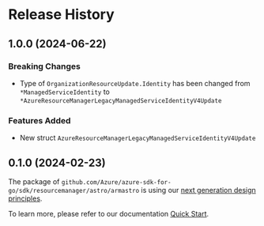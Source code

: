 # Release History

## 1.0.0 (2024-06-22)
### Breaking Changes

- Type of `OrganizationResourceUpdate.Identity` has been changed from `*ManagedServiceIdentity` to `*AzureResourceManagerLegacyManagedServiceIdentityV4Update`

### Features Added

- New struct `AzureResourceManagerLegacyManagedServiceIdentityV4Update`


## 0.1.0 (2024-02-23)

The package of `github.com/Azure/azure-sdk-for-go/sdk/resourcemanager/astro/armastro` is using our [next generation design principles](https://azure.github.io/azure-sdk/general_introduction.html).

To learn more, please refer to our documentation [Quick Start](https://aka.ms/azsdk/go/mgmt).